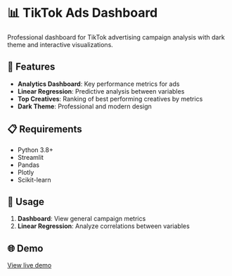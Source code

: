 # 📊 TikTok Ads Dashboard

Professional dashboard for TikTok advertising campaign analysis with dark theme and interactive visualizations.

## 🚀 Features

- **Analytics Dashboard**: Key performance metrics for ads
- **Linear Regression**: Predictive analysis between variables
- **Top Creatives**: Ranking of best performing creatives by metrics
- **Dark Theme**: Professional and modern design

## 📋 Requirements

- Python 3.8+
- Streamlit
- Pandas
- Plotly
- Scikit-learn

## 🎯 Usage

1. **Dashboard**: View general campaign metrics
2. **Linear Regression**: Analyze correlations between variables


## 🌐 Demo

[View live demo](https://tiktok-data-dashboard.streamlit.app/)
